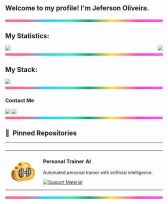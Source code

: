 ## Welcome to my profile! I'm Jeferson Oliveira.
<img src="./lineBar.png" width="100%" height="8px"/>

## My Statistics:
<div style="display: flex; justify-content: space-between;" align="center">
  <a>
    <img height="180em" src="https://github-readme-stats-eight-theta.vercel.app/api?username=jefersonolivaras&show_icons=true&theme=synthwave&include_all_commits=true&count_private=true"/>
  </a>
  <a href="https://github.com/jefersonolivaras/github-readme-stats">
    <img height="180em" src="https://github-readme-stats-eight-theta.vercel.app/api/top-langs/?username=anuraghazra&layout=compact&theme=synthwave"/>
  </a>
</div>

<img src="./lineBar.png" width="100%" height="8px"/>
  
## My Stack:
<img src="https://skillicons.dev/icons?i=vscode,js,py,git,github,mysql&theme=dark" />
  
  <img src="./lineBar.png" width="100%" height="8px"/>
 
<h3>Contact Me</h3>
<div> 
  <a href="https://www.linkedin.com/in/jefersonolivaras" target="_blank"><img src="https://img.shields.io/badge/-LinkedIn-%230077B5?style=for-the-badge&logo=linkedin&logoColor=white" target="_blank"></a>
  <a href="https://www.dio.me/users/jefersonolivaras" target="_blank"><img src="https://img.shields.io/badge/-DIO-%230077B5?style=for-the-badge&logo=like&logoColor=white" target="_blank"></a>
</div>
<img src="./lineBar.png" width="100%" height="8px"/>

## 📌 &nbsp;Pinned Repositories

<table>
	<thead>
		<tr>
			<th colspan="2" width="2000">&nbsp;</th>
		</tr>
	</thead>
	<tbody>
		<tr>
			<td align="center" valign="top" width="100"><br />
			<a href="https://github.com/jefersonolivaras/prompt-challenger-personal-ia">
      <img src="./logo_2.png" />
      </a>
      </td>
			<td valign="top">
			<h3>Personal Trainer AI</h3>
			<p>Automated personal trainer with artificial intelligence.</p>
			<a href="https://github.com/jefersonolivaras/prompt-challenger-personal-ia">
 			 	<img src="https://img.shields.io/badge/Ver%20Material-E94D5F?style=for-the-badge" alt="Support Material">
			</a>
			</td>
		</tr>
	</tbody>
</table>

<img src="./lineBar.png" width="100%" height="8px"/>
